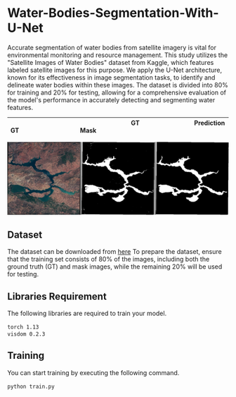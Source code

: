 # Water-Bodies-Segmentation-With-U-Net
Accurate segmentation of water bodies from satellite imagery is vital for environmental monitoring and resource management. This study utilizes the "Satellite Images of Water Bodies" dataset from Kaggle, which features labeled satellite images for this purpose. We apply the U-Net architecture, known for its effectiveness in image segmentation tasks, to identify and delineate water bodies within these images. The dataset is divided into 80% for training and 20% for testing, allowing for a comprehensive evaluation of the model's performance in accurately detecting and segmenting water features.

| &nbsp; &nbsp; &nbsp; &nbsp; &nbsp; &nbsp; &nbsp; &nbsp; &nbsp; &nbsp; &nbsp; &nbsp; &nbsp; &nbsp; &nbsp; &nbsp;  &nbsp;  GT &nbsp; &nbsp; &nbsp; &nbsp; &nbsp; &nbsp; &nbsp; &nbsp; &nbsp; &nbsp; &nbsp; &nbsp; &nbsp; &nbsp; &nbsp; &nbsp;| &nbsp; &nbsp; &nbsp; &nbsp; &nbsp; &nbsp; &nbsp; &nbsp; &nbsp; &nbsp; &nbsp; &nbsp;  &nbsp; &nbsp; GT Mask&nbsp; &nbsp; &nbsp; &nbsp; &nbsp; &nbsp; &nbsp; &nbsp; &nbsp; &nbsp; &nbsp; &nbsp; &nbsp; &nbsp; &nbsp;  |  &nbsp; &nbsp; &nbsp; &nbsp; &nbsp; &nbsp;&nbsp; &nbsp;  &nbsp; &nbsp; &nbsp; &nbsp; &nbsp;  Prediction &nbsp; &nbsp; &nbsp; &nbsp; &nbsp; &nbsp; &nbsp; &nbsp; &nbsp; &nbsp; &nbsp; &nbsp; &nbsp; &nbsp;|
|--------|--------|--------|

<p align="center">
  <img src="https://github.com/m-usman98/Water-Bodies-Segmentation-With-U-Net/blob/main/Output/2.jpg" width="1200"/>
</p>

## Dataset
The dataset can be downloaded from [here](https://www.kaggle.com/datasets/franciscoescobar/satellite-images-of-water-bodies) To prepare the dataset, ensure that the training set consists of 80% of the images, including both the ground truth (GT) and mask images, while the remaining 20% will be used for testing.

## Libraries Requirement
The following libraries are required to train your model.

```angular2html
torch 1.13
visdom 0.2.3
```

## Training
You can start training by executing the following command.
  ```python
python train.py
```
